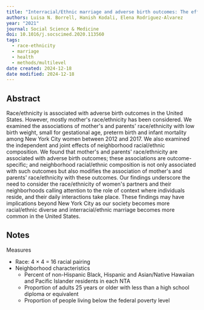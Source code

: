 ```yaml
---
title: "Interracial/Ethnic marriage and adverse birth outcomes: The effect of neighborhood Racial/Ethnic composition"
authors: Luisa N. Borrell, Hanish Kodali, Elena Rodriguez-Alvarez
year: "2021"
journal: Social Science & Medicine
doi: 10.1016/j.socscimed.2020.113560
tags:
  - race-ethnicity
  - marriage
  - health
  - methods/multilevel
date created: 2024-12-18
date modified: 2024-12-18
---
```


## Abstract

Race/ethnicity is associated with adverse birth outcomes in the United States. However, mostly mother's race/ethnicity has been considered. We examined the associations of mother's and parents' race/ethnicity with low birth weight, small for gestational age, preterm birth and infant mortality among New York City women between 2012 and 2017. We also examined the independent and joint effects of neighborhood racial/ethnic composition. We found that mother's and parents' race/ethnicity are associated with adverse birth outcomes; these associations are outcome-specific; and neighborhood racial/ethnic composition is not only associated with such outcomes but also modifies the association of mother's and parents' race/ethnicity with these outcomes. Our findings underscore the need to consider the race/ethnicity of women's partners and their neighborhoods calling attention to the role of context where individuals reside, and their daily interactions take place. These findings may have implications beyond New York City as our society becomes more racial/ethnic diverse and interracial/ethnic marriage becomes more common in the United States.

## Notes

Measures

- Race: 4 $\times$ 4 = 16 racial pairing
- Neighborhood characteristics
	- Percent of non-Hispanic Black, Hispanic and Asian/Native Hawaiian and Pacific Islander residents in each NTA
	- Proportion of adults 25 years or older with less than a high school diploma or equivalent
	- Proportion of people living below the federal poverty level
